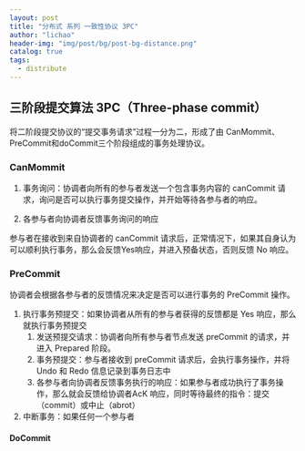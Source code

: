 ```yaml
---
layout: post
title: "分布式 系列 一致性协议 3PC"
author: "lichao"
header-img: "img/post/bg/post-bg-distance.png"
catalog: true
tags:
  - distribute
---
```



## 三阶段提交算法 3PC（Three-phase commit）

将二阶段提交协议的“提交事务请求”过程一分为二，形成了由 CanMommit、PreCommit和doCommit三个阶段组成的事务处理协议。

### CanMommit

1. 事务询问：协调者向所有的参与者发送一个包含事务内容的 canCommit 请求，询问是否可以执行事务提交操作，并开始等待各参与者的响应。

2. 各参与者向协调者反馈事务询问的响应

参与者在接收到来自协调者的 canCommit 请求后，正常情况下，如果其自身认为可以顺利执行事务，那么会反馈Yes响应，并进入预备状态，否则反馈 No 响应。

### PreCommit

协调者会根据各参与者的反馈情况来决定是否可以进行事务的 PreCommit 操作。

1. 执行事务预提交：如果协调者从所有的参与者获得的反馈都是 Yes 响应，那么就执行事务预提交
   1. 发送预提交请求：协调者向所有参与者节点发送 preCommit 的请求，并进入 Prepared 阶段。
   2. 事务预提交：参与者接收到 preCommit 请求后，会执行事务操作，并将 Undo 和 Redo 信息记录到事务日志中
   3. 各参与者向协调者反馈事务执行的响应：如果参与者成功执行了事务操作，那么就会反馈给协调者AcK 响应，同时等待最终的指令：提交（commit）或中止（abrot）
2. 中断事务：如果任何一个参与者

#### DoCommit

